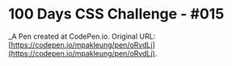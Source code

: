 # 100 Days CSS Challenge - #015
 _A Pen created at CodePen.io. Original URL: [https://codepen.io/mpakleung/pen/oRvdLj](https://codepen.io/mpakleung/pen/oRvdLj).

 